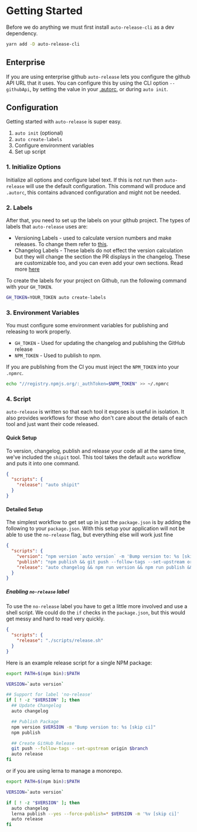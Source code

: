 # Getting Started

Before we do anything we must first install `auto-release-cli` as a dev dependency.

```sh
yarn add -D auto-release-cli
```

## Enterprise

If you are using enterprise github `auto-release` lets you configure the github API URL that it uses. You can configure this by using the CLI option `--githubApi`, by setting the value in your [.autorc](./autorc.md#githubApi), or during `auto init`.

## Configuration

Getting started with `auto-release` is super easy.

1. `auto init` (optional)
2. `auto create-labels`
3. Configure environment variables
4. Set up script

### 1. Initialize Options

Initialize all options and configure label text. If this is not run then `auto-release` will use the default configuration. This command will produce and `.autorc`, this contains advanced configuration and might not be needed.

### 2. Labels

After that, you need to set up the labels on your github project. The types of labels that `auto-release` uses are:

- Versioning Labels - used to calculate version numbers and make releases. To change them refer to [this](./autorc.md#versioning-labels).
- Changelog Labels - These labels do not effect the version calculation but they will change the section the PR displays in the changelog. These are customizable too, and you can even add your own sections. Read more [here](./autorc.md#changelog-titles)

To create the labels for your project on Github, run the following command with your `GH_TOKEN`.

```sh
GH_TOKEN=YOUR_TOKEN auto create-labels
```

### 3. Environment Variables

You must configure some environment variables for publishing and releasing to work properly.

- `GH_TOKEN` - Used for updating the changelog and publishing the GitHub release
- `NPM_TOKEN` - Used to publish to npm.

If you are publishing from the CI you must inject the `NPM_TOKEN` into your `.npmrc`.

```sh
echo "//registry.npmjs.org/:_authToken=$NPM_TOKEN" >> ~/.npmrc
```

### 4. Script

`auto-release` is written so that each tool it exposes is useful in isolation. It also provides workflows for those who don't care about the details of each tool and just want their code released.

#### Quick Setup

To version, changelog, publish and release your code all at the same time, we've included the `shipit` tool. This tool takes the default `auto` workflow and puts it into one command.

```json
{
  "scripts": {
    "release": "auto shipit"
  }
}
```

#### Detailed Setup

The simplest workflow to get set up in just the `package.json` is by adding the following to your `package.json`. With this setup your application will not be able to use the `no-release` flag, but everything else will work just fine

```json
{
  "scripts": {
    "version": "npm version `auto version` -m 'Bump version to: %s [skip ci]'",
    "publish": "npm publish && git push --follow-tags --set-upstream origin $branch",
    "release": "auto changelog && npm run version && npm run publish && auto release"
  }
}
```

##### Enabling `no-release` label

To use the `no-release` label you have to get a little more involved and use a shell script. We could do the `if` checks in the `package.json`, but this would get messy and hard to read very quickly.

```json
{
  "scripts": {
    "release": "./scripts/release.sh"
  }
}
```

Here is an example release script for a single NPM package:

```sh
export PATH=$(npm bin):$PATH

VERSION=`auto version`

## Support for label 'no-release'
if [ ! -z "$VERSION" ]; then
  ## Update Changelog
  auto changelog

  ## Publish Package
  npm version $VERSION -m "Bump version to: %s [skip ci]"
  npm publish

  ## Create GitHub Release
  git push --follow-tags --set-upstream origin $branch
  auto release
fi
```

or if you are using lerna to manage a monorepo.

```sh
export PATH=$(npm bin):$PATH

VERSION=`auto version`

if [ ! -z "$VERSION" ]; then
  auto changelog
  lerna publish --yes --force-publish=* $VERSION -m '%v [skip ci]'
  auto release
fi
```
